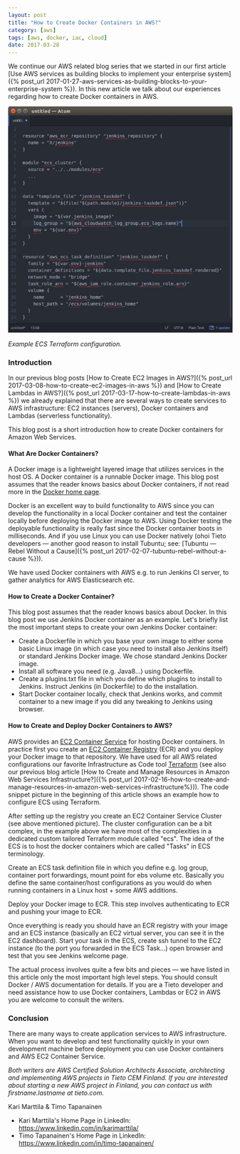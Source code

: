 ```yaml
---
layout: post
title: "How to Create Docker Containers in AWS?"
category: [aws]
tags: [aws, docker, iac, cloud]
date: 2017-03-28
---
```



We continue our AWS related blog series that we started in our first article [Use AWS services as building blocks to implement your enterprise system]({% post_url 2017-01-27-aws-services-as-building-blocks-to-your-enterprise-system %}). In this new article we talk about our experiences regarding how to create Docker containers in AWS.

![](/img/2017-03-28-how-to-create-docker-containers-in-aws_img_1.jpeg)

*Example ECS Terraform configuration.*

### Introduction

In our previous blog posts [How to Create EC2 Images in AWS?]({% post_url 2017-03-08-how-to-create-ec2-images-in-aws %}) and [How to Create Lambdas in AWS?]({% post_url 2017-03-17-how-to-create-lambdas-in-aws %}) we already explained that there are several ways to create services to AWS infrastructure: EC2 instances (servers), Docker containers and Lambdas (serverless functionality).

This blog post is a short introduction how to create Docker containers for Amazon Web Services.

#### What Are Docker Containers?

A Docker image is a lightweight layered image that utilizes services in the host OS. A Docker container is a runnable Docker image. This blog post assumes that the reader knows basics about Docker containers, if not read more in the [Docker home page](https://www.docker.com/what-docker).

Docker is an excellent way to build functionality to AWS since you can develop the functionality in a local Docker container and test the container locally before deploying the Docker image to AWS. Using Docker testing the deployable functionality is really fast since the Docker container boots in milliseconds. And if you use Linux you can use Docker natively (ohoi Tieto developers — another good reason to install Tubuntu; see: [Tubuntu — Rebel Without a Cause]({% post_url 2017-02-07-tubuntu-rebel-without-a-cause %})).

We have used Docker containers with AWS e.g. to run Jenkins CI server, to gather analytics for AWS Elasticsearch etc.


#### How to Create a Docker Container?

This blog post assumes that the reader knows basics about Docker. In this blog post we use Jenkins Docker container as an example. Let's briefly list the most important steps to create your own Jenkins Docker container:

- Create a Dockerfile in which you base your own image to either some basic Linux image (in which case you need to install also Jenkins itself) or standard Jenkins Docker image. We chose standard Jenkins Docker image.
- Install all software you need (e.g. Java8…) using Dockerfile.
- Create a plugins.txt file in which you define which plugins to install to Jenkins. Instruct Jenkins (in Dockerfile) to do the installation.
- Start Docker container locally, check that Jenkins works, and commit container to a new image if you did any tweaking to Jenkins using browser.


#### How to Create and Deploy Docker Containers to AWS?

AWS provides an [EC2 Container Service](https://aws.amazon.com/ecs/) for hosting Docker containers. In practice first you create an [EC2 Container Registry](https://aws.amazon.com/ecr/) (ECR) and you deploy your Docker image to that repository. We have used for all AWS related configurations our favorite Infrastructure as Code tool [Terraform](https://www.terraform.io/) (see also our previous blog article [How to Create and Manage Resources in Amazon Web Services Infrastructure?]({% post_url 2017-02-16-how-to-create-and-manage-resources-in-amazon-web-services-infrastructure%})). The code snippet picture in the beginning of this article shows an example how to configure ECS using Terraform.



After setting up the registry you create an EC2 Container Service Cluster (see above mentioned picture). The cluster configuration can be a bit complex, in the example above we have most of the complexities in a dedicated custom tailored Terraform module called "ecs". The idea of the ECS is to host the docker containers which are called "Tasks" in ECS terminology.

Create an ECS task definition file in which you define e.g. log group, container port forwardings, mount point for ebs volume etc. Basically you define the same container/host configurations as you would do when running containers in a Linux host + some AWS additions.

Deploy your Docker image to ECR. This step involves authenticating to ECR and pushing your image to ECR.

Once everything is ready you should have an ECR registry with your image and an ECS instance (basically an EC2 virtual server, you can see it in the EC2 dashboard). Start your task in the ECS, create ssh tunnel to the EC2 instance (to the port you forwarded in the ECS Task…) open browser and test that you see Jenkins welcome page.

The actual process involves quite a few bits and pieces — we have listed in this article only the most important high level steps. You should consult Docker / AWS documentation for details. If you are a Tieto developer and need assistance how to use Docker containers, Lambdas or EC2 in AWS you are welcome to consult the writers.

### Conclusion

There are many ways to create application services to AWS infrastructure. When you want to develop and test functionality quickly in your own development machine before deployment you can use Docker containers and AWS EC2 Container Service.

*Both writers are AWS Certified Solution Architects Associate, architecting and implementing AWS projects in Tieto CEM Finland. If you are interested about starting a new AWS project in Finland, you can contact us with firstname.lastname at tieto.com.*

Kari Marttila & Timo Tapanainen

* Kari Marttila's Home Page in LinkedIn: <https://www.linkedin.com/in/karimarttila/>
* Timo Tapanainen's Home Page in LinkedIn: <https://www.linkedin.com/in/timo-tapanainen/>

